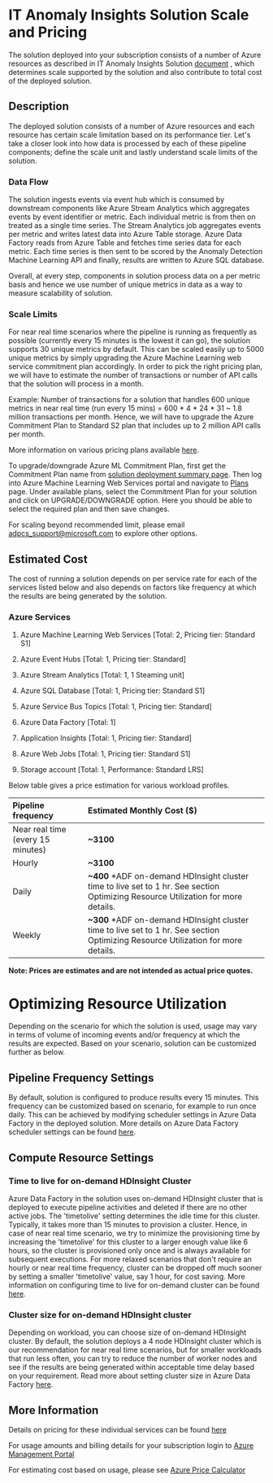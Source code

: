 # IT Anomaly Insights Solution Scale and Pricing

The solution deployed into your subscription consists of a number of Azure resources as described in IT Anomaly Insights Solution [document](https://github.com/Azure/itanomalyinsights-cortana-intelligence-preconfigured-solution/blob/master/Docs/IT%20Anomaly%20Insights%20Post%20Deployment%20Instructions.md#it-anomaly-insights-solution) , which determines scale supported by the solution and also contribute to total cost of the deployed solution.

## Description

The deployed solution consists of a number of Azure resources and each resource has certain scale limitation based on its performance tier. Let&#39;s take a closer look into how data is processed by each of these pipeline components; define the scale unit and lastly understand scale limits of the solution.

### Data Flow

The solution ingests events via event hub which is consumed by downstream components like Azure Stream Analytics which aggregates events by event identifier or metric. Each individual metric is from then on treated as a single time series. The Stream Analytics job aggregates events per metric and writes latest data into Azure Table storage. Azure Data Factory reads from Azure Table and fetches time series data for each metric. Each time series is then sent to be scored by the Anomaly Detection Machine Learning API and finally, results are written to Azure SQL database.

Overall, at every step, components in solution process data on a per metric basis and hence we use number of unique metrics in data as a way to measure scalability of solution.

### Scale Limits

For near real time scenarios where the pipeline is running as frequently as possible (currently every 15 minutes is the lowest it can go), the solution supports 30 unique metrics by default. This can be scaled easily up to 5000 unique metrics by simply upgrading the Azure Machine Learning web service commitment plan accordingly. In order to pick the right pricing plan, we will have to estimate the number of transactions or number of API calls that the solution will process in a month. 

Example: Number of transactions for a solution that handles 600 unique metrics in near real time (run every 15 mins) = 600 * 4 * 24 * 31 ~ 1.8 million transactions per month. Hence, we will have to upgrade the Azure Commitment Plan to Standard S2 plan that includes up to 2 million API calls per month.

More information on various pricing plans available [here](https://azure.microsoft.com/en-us/pricing/details/machine-learning/). 

To upgrade/downgrade Azure ML Commitment Plan, first get the Commitment Plan name from [solution deployment summary page](https://start.cortanaintelligence.com/Deployments?type=anomalydetectionpcsv2). Then log into Azure Machine Learning Web Services portal and navigate to [Plans](https://services.azureml.net/plans/) page. Under available plans, select the Commitment Plan for your solution and click on UPGRADE/DOWNGRADE option. Here you should be able to select the required plan and then save changes.

For scaling beyond recommended limit, please email [adpcs\_support@microsoft.com](mailto:adpcs_support@microsoft.com) to explore other options.

## Estimated Cost

The cost of running a solution depends on per service rate for each of the services listed below and also depends on factors like frequency at which the results are being generated by the solution.

### Azure Services

1. Azure Machine Learning Web Services [Total: 2, Pricing tier: Standard S1]

2. Azure Event Hubs [Total: 1, Pricing tier: Standard]

3. Azure Stream Analytics [Total: 1, 1 Steaming unit]

4. Azure SQL Database [Total: 1, Pricing tier: Standard S1]

5. Azure Service Bus Topics [Total: 1, Pricing tier: Standard]

6. Azure Data Factory [Total: 1]

7. Application Insights [Total: 1, Pricing tier: Standard]

8. Azure Web Jobs [Total: 1, Pricing tier: Standard S1]

9. Storage account [Total: 1, Performance: Standard LRS]

Below table gives a price estimation for various workload profiles.

| Pipeline frequency | Estimated Monthly Cost ($) |
| :--- | :--- |
| Near real time (every 15 minutes) | **~3100** |
| Hourly | **~3100** |
| Daily | **~400** \*ADF on-demand HDInsight cluster time to live set to 1 hr. See section Optimizing Resource Utilization for more details. |
| Weekly | **~300** \*ADF on-demand HDInsight cluster time to live set to 1 hr. See section Optimizing Resource Utilization for more details. |

**Note: Prices are estimates and are not intended as actual price quotes.**

# Optimizing Resource Utilization

Depending on the scenario for which the solution is used, usage may vary in terms of volume of incoming events and/or frequency at which the results are expected. Based on your scenario, solution can be customized further as below.

## Pipeline Frequency Settings

By default, solution is configured to produce results every 15 minutes. This frequency can be customized based on scenario, for example to run once daily. This can be achieved by modifying scheduler settings in Azure Data Factory in the deployed solution. More details on Azure Data Factory scheduler settings can be found [here](https://azure.microsoft.com/en-us/documentation/articles/data-factory-scheduling-and-execution/).

## Compute Resource Settings

### Time to live for on-demand HDInsight Cluster

Azure Data Factory in the solution uses on-demand HDInsight cluster that is deployed to execute pipeline activities and deleted if there are no other active jobs. The &#39;timetolive&#39; setting determines the idle time for this cluster. Typically, it takes more than 15 minutes to provision a cluster. Hence, in case of near real time scenario, we try to minimize the provisioning time by increasing the &#39;timetolive&#39; for this cluster to a larger enough value like 6 hours, so the cluster is provisioned only once and is always available for subsequent executions. For more relaxed scenarios that don&#39;t require an hourly or near real time frequency, cluster can be dropped off much sooner by setting a smaller &#39;timetolive&#39; value, say 1 hour, for cost saving. More information on configuring time to live for on-demand cluster can be found [here](https://azure.microsoft.com/en-us/documentation/articles/data-factory-compute-linked-services/).

### Cluster size for on-demand HDInsight cluster

Depending on workload, you can choose size of on-demand HDInsight cluster. By default, the solution deploys a 4 node HDInsight cluster which is our recommendation for near real time scenarios, but for smaller workloads that run less often, you can try to reduce the number of worker nodes and see if the results are being generated within acceptable time delay based on your requirement. Read more about setting cluster size in Azure Data Factory [here](https://azure.microsoft.com/en-us/documentation/articles/data-factory-compute-linked-services/).

## More Information

Details on pricing for these individual services can be found [here](https://azure.microsoft.com/en-us/pricing)

For usage amounts and billing details for your subscription login to [Azure Management Portal](https://portal.azure.com/)

For estimating cost based on usage, please see [Azure Price Calculator](https://azure.microsoft.com/en-us/pricing/calculator/)
